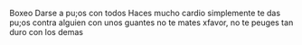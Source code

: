 Boxeo
Darse a pu;os con todos
Haces mucho cardio
simplemente te das pu;os contra alguien con unos guantes
no te mates xfavor, no te peuges tan duro con los demas